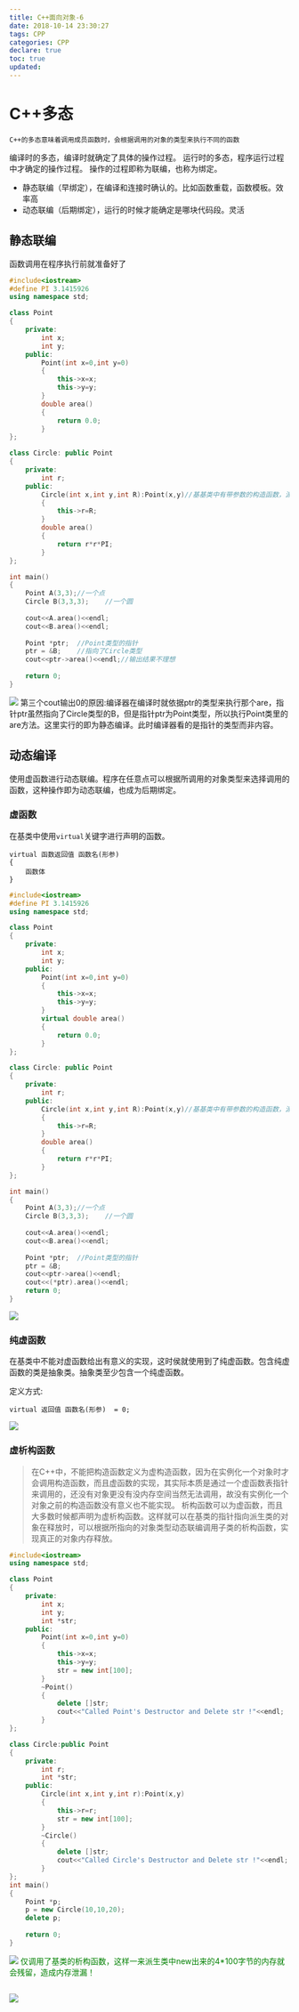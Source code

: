 ```yaml
---
title: C++面向对象-6
date: 2018-10-14 23:30:27
tags: CPP
categories: CPP
declare: true
toc: true
updated:
---
```

# C++多态
`C++的多态意味着调用成员函数时，会根据调用的对象的类型来执行不同的函数`

编译时的多态，编译时就确定了具体的操作过程。
运行时的多态，程序运行过程中才确定的操作过程。
操作的过程即称为联编，也称为绑定。
<!-- more -->

- 静态联编（早绑定），在编译和连接时确认的。比如函数重载，函数模板。效率高
- 动态联编（后期绑定），运行的时候才能确定是哪块代码段。灵活

## 静态联编
函数调用在程序执行前就准备好了

```c++
#include<iostream>
#define PI 3.1415926
using namespace std;

class Point
{
	private:
		int x;
		int y;
	public:
		Point(int x=0,int y=0)
		{
			this->x=x;
			this->y=y;
		}
		double area()
		{
			return 0.0;
		}
};

class Circle: public Point
{
	private:
		int r;
    public:
    	Circle(int x,int y,int R):Point(x,y)//基基类中有带参数的构造函数，派生类中的构造函数需要自定义 
    	{
    		this->r=R;
		}
		double area()
		{
			return r*r*PI;
		}
};

int main()
{
    Point A(3,3);//一个点 
	Circle B(3,3,3);   	//一个圆
	
	cout<<A.area()<<endl;
	cout<<B.area()<<endl;
	
	Point *ptr;  //Point类型的指针 
	ptr = &B;    //指向了Circle类型 
	cout<<ptr->area()<<endl;//输出结果不理想 
	
	return 0;
}
```
![](https://i.imgur.com/Armhnbc.png)
第三个cout输出0的原因:编译器在编译时就依据ptr的类型来执行那个are，指针ptr虽然指向了Circle类型的B，但是指针ptr为Point类型，所以执行Point类里的are方法。这里实行的即为静态编译。此时编译器看的是指针的类型而非内容。

## 动态编译
使用虚函数进行动态联编。程序在任意点可以根据所调用的对象类型来选择调用的函数，这种操作即为动态联编，也成为后期绑定。

###  虚函数
在基类中使用`virtual`关键字进行声明的函数。

	virtual 函数返回值 函数名(形参)
	{
		函数体
	}

```c++
#include<iostream>
#define PI 3.1415926
using namespace std;

class Point
{
	private:
		int x;
		int y;
	public:
		Point(int x=0,int y=0)
		{
			this->x=x;
			this->y=y;
		}
		virtual double area()
		{
			return 0.0;
		}
};

class Circle: public Point
{
	private:
		int r;
    public:
    	Circle(int x,int y,int R):Point(x,y)//基基类中有带参数的构造函数，派生类中的构造函数需要自定义 
    	{
    		this->r=R;
		}
		double area()
		{
			return r*r*PI;
		}
};

int main()
{
    Point A(3,3);//一个点 
	Circle B(3,3,3);   	//一个圆
	
	cout<<A.area()<<endl;
	cout<<B.area()<<endl;
	
	Point *ptr;  //Point类型的指针 
	ptr = &B;    
	cout<<ptr->area()<<endl;
	cout<<(*ptr).area()<<endl; 
	return 0;
}
```
![](https://i.imgur.com/Hp4HVUm.png)

### 纯虚函数
在基类中不能对虚函数给出有意义的实现，这时侯就使用到了纯虚函数。包含纯虚函数的类是抽象类。抽象类至少包含一个纯虚函数。

定义方式:

	virtual 返回值 函数名(形参)  = 0;

![](https://i.imgur.com/4duEkpt.png)

### 虚析构函数
>在C++中，不能把构造函数定义为虚构造函数，因为在实例化一个对象时才会调用构造函数，而且虚函数的实现，其实际本质是通过一个虚函数表指针来调用的，还没有对象更没有没内存空间当然无法调用，故没有实例化一个对象之前的构造函数没有意义也不能实现。
>析构函数可以为虚函数，而且大多数时候都声明为虚析构函数。这样就可以在基类的指针指向派生类的对象在释放时，可以根据所指向的对象类型动态联编调用子类的析构函数，实现真正的对象内存释放。

```c++
#include<iostream>
using namespace std;

class Point
{
	private:
	    int x;
	    int y;
	    int *str;
	public:
		Point(int x=0,int y=0)
		{
			this->x=x;
			this->y=y;
			str = new int[100];
		}
		~Point()
		{
			delete []str;
			cout<<"Called Point's Destructor and Delete str !"<<endl;
		}
};

class Circle:public Point
{
	private:
		int r;
		int *str;
	public:
		Circle(int x,int y,int r):Point(x,y)
		{
			this->r=r;
			str = new int[100];
		}
		~Circle()
		{
			delete []str;
			cout<<"Called Circle's Destructor and Delete str !"<<endl;
		}
};
int main() 
{
	Point *p;
	p = new Circle(10,10,20);
	delete p;
	
	return 0;
}
```
![](https://i.imgur.com/mx2KoAK.png)
<font color="green">仅调用了基类的析构函数，这样一来派生类中new出来的4*100字节的内存就会残留，造成内存泄漏！</font>

![](https://i.imgur.com/bkZuSA5.png)
---